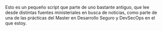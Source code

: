 Esto es un pequeño script que parte de uno bastante antiguo, que lee desde distintas fuentes ministeriales en busca de noticias, como parte de una de las prácticas del Master en Desarrollo Seguro y DevSecOps en el que estoy.

